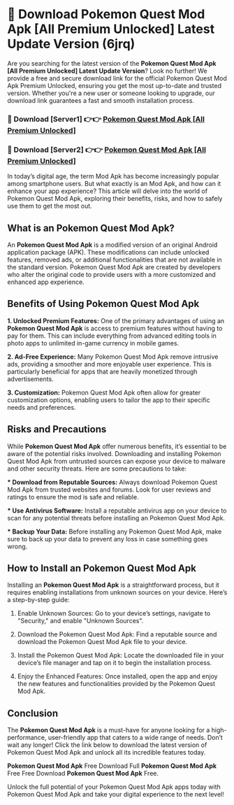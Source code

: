 # 🤖 Download Pokemon Quest Mod Apk [All Premium Unlocked] Latest Update Version (6jrq)

Are you searching for the latest version of the <strong>Pokemon Quest Mod Apk [All Premium Unlocked] Latest Update Version</strong>? Look no further! We provide a free and secure download link for the official Pokemon Quest Mod Apk Premium Unlocked, ensuring you get the most up-to-date and trusted version. Whether you're a new user or someone looking to upgrade, our download link guarantees a fast and smooth installation process.


<h3>📌 Download [Server1] 👉👉 <a href="https://hapymods.com?title=Pokemon+Quest+Mod+Apk&ref=3B1">Pokemon Quest Mod Apk [All Premium Unlocked]</a></h3>

<h3>📌 Download [Server2] 👉👉 <a href="https://hapymods.com?title=Pokemon+Quest+Mod+Apk&ref=3B1">Pokemon Quest Mod Apk [All Premium Unlocked]</a></h3>


In today’s digital age, the term Mod Apk has become increasingly popular among smartphone users. But what exactly is an Mod Apk, and how can it enhance your app experience? This article will delve into the world of Pokemon Quest Mod Apk, exploring their benefits, risks, and how to safely use them to get the most out.


<h2>What is an Pokemon Quest Mod Apk?</h2>

An <strong>Pokemon Quest Mod Apk</strong> is a modified version of an original Android application package (APK). These modifications can include unlocked features, removed ads, or additional functionalities that are not available in the standard version. Pokemon Quest Mod Apk are created by developers who alter the original code to provide users with a more customized and enhanced app experience.


<h2>Benefits of Using Pokemon Quest Mod Apk</h2>

<strong> 1. Unlocked Premium Features:</strong> One of the primary advantages of using an <strong>Pokemon Quest Mod Apk</strong> is access to premium features without having to pay for them. This can include everything from advanced editing tools in photo apps to unlimited in-game currency in mobile games.

<strong> 2. Ad-Free Experience:</strong> Many Pokemon Quest Mod Apk remove intrusive ads, providing a smoother and more enjoyable user experience. This is particularly beneficial for apps that are heavily monetized through advertisements.

<strong> 3. Customization:</strong> Pokemon Quest Mod Apk often allow for greater customization options, enabling users to tailor the app to their specific needs and preferences.


<h2>Risks and Precautions</h2>

While <strong>Pokemon Quest Mod Apk</strong> offer numerous benefits, it’s essential to be aware of the potential risks involved. Downloading and installing Pokemon Quest Mod Apk from untrusted sources can expose your device to malware and other security threats. Here are some precautions to take:

<strong> * Download from Reputable Sources:</strong> Always download Pokemon Quest Mod Apk from trusted websites and forums. Look for user reviews and ratings to ensure the mod is safe and reliable.

<strong> * Use Antivirus Software:</strong> Install a reputable antivirus app on your device to scan for any potential threats before installing an Pokemon Quest Mod Apk.

<strong> * Backup Your Data:</strong> Before installing any Pokemon Quest Mod Apk, make sure to back up your data to prevent any loss in case something goes wrong.


<h2>How to Install an Pokemon Quest Mod Apk</h2>

Installing an <strong>Pokemon Quest Mod Apk</strong> is a straightforward process, but it requires enabling installations from unknown sources on your device. Here’s a step-by-step guide:

 1. Enable Unknown Sources: Go to your device’s settings, navigate to "Security," and enable "Unknown Sources".

 2. Download the Pokemon Quest Mod Apk: Find a reputable source and download the Pokemon Quest Mod Apk file to your device.

 3. Install the Pokemon Quest Mod Apk: Locate the downloaded file in your device’s file manager and tap on it to begin the installation process.

 4. Enjoy the Enhanced Features: Once installed, open the app and enjoy the new features and functionalities provided by the Pokemon Quest Mod Apk.


<h2><strong>Conclusion</strong></h2>

The <strong>Pokemon Quest Mod Apk</strong> is a must-have for anyone looking for a high-performance, user-friendly app that caters to a wide range of needs. Don’t wait any longer! Click the link below to download the latest version of Pokemon Quest Mod Apk and unlock all its incredible features today.

<strong>Pokemon Quest Mod Apk</strong> Free Download Full <strong>Pokemon Quest Mod Apk</strong> Free Free Download <strong>Pokemon Quest Mod Apk</strong> Free.

Unlock the full potential of your Pokemon Quest Mod Apk apps today with Pokemon Quest Mod Apk and take your digital experience to the next level!